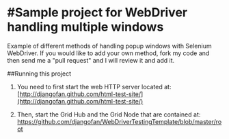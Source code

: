 #Sample project for WebDriver handling multiple windows
===========================

Example of different methods of handling popup windows with Selenium WebDriver.  If you would like
to add your own method, fork my code and then send me a "pull request" and I will review it and
add it.

##Running this project

1. You need to first start the web HTTP server located at:
  [http://djangofan.github.com/html-test-site/](http://djangofan.github.com/html-test-site/)

2.  Then, start the Grid Hub and the Grid Node that are contained at:
   https://github.com/djangofan/WebDriverTestingTemplate/blob/master/root  


